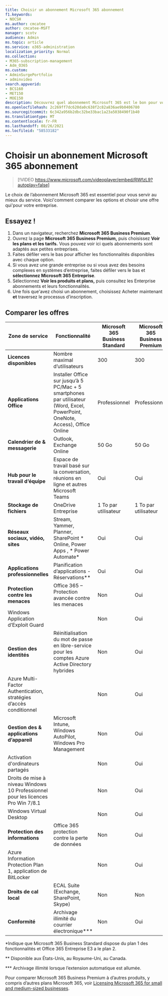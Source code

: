 ```yaml
---
title: Choisir un abonnement Microsoft 365 abonnement
f1.keywords:
- NOCSH
ms.author: cmcatee
author: cmcatee-MSFT
manager: scotv
audience: Admin
ms.topic: article
ms.service: o365-administration
localization_priority: Normal
ms.collection:
- M365-subscription-management
- Adm_O365
ms.custom:
- AdminSurgePortfolio
- adminvideo
search.appverid:
- BCS160
- MET150
- MOE150
description: Découvrez quel abonnement Microsoft 365 est le bon pour votre organisation.
ms.openlocfilehash: 2c269ff7dc620da0c638f2c82a836ae9b0406780
ms.sourcegitcommit: 6c342a956b2dbc32be33bac1a23a5038490f1b40
ms.translationtype: MT
ms.contentlocale: fr-FR
ms.lasthandoff: 08/26/2021
ms.locfileid: "58533182"
---
```

# <a name="choose-a-microsoft-365-subscription"></a>Choisir un abonnement Microsoft 365 abonnement

> [!VIDEO https://www.microsoft.com/videoplayer/embed/RWfzL9?autoplay=false]

Le choix de l’abonnement Microsoft 365 est essentiel pour vous servir au mieux du service. Voici&#39;comment comparer les options et choisir une offre qui&#39;pour votre entreprise.

## <a name="try-it"></a>Essayez !

1. Dans un navigateur, recherchez **Microsoft 365 Business Premium**.
2. Ouvrez la page **Microsoft 365 Business Premium,** puis choisissez **Voir les plans et les tarifs.** Vous pouvez voir ici quels abonnements sont adaptés aux petites entreprises.
3. Faites défiler vers le bas pour afficher les fonctionnalités disponibles avec chaque option.
4. Si vous avez une grande entreprise ou si vous avez des besoins complexes en systèmes d’entreprise, faites défiler vers le bas et **sélectionnez Microsoft 365 Entreprise**.
5. Sélectionnez **Voir les produits et plans,** puis consultez les Enterprise abonnements et leurs fonctionnalités.
6. Une fois que&#39;avez choisi un abonnement, choisissez Acheter maintenant  **et** traversez le processus d’inscription.

## <a name="compare-plans"></a>Comparer les offres

| Zone de service | Fonctionnalité | Microsoft 365 Business Standard | Microsoft 365 Business Premium | Office 365 Entreprise E3 |
| --- | --- | --- | --- | --- |
| **Licences disponibles** | Nombre maximal d’utilisateurs | 300 | 300 | Illimité |
| **Applications Office** | Installer Office sur jusqu’à 5 PC/Mac + 5 smartphones par utilisateur (Word, Excel, PowerPoint, OneNote, Access), Office Online | Professionnel | Professionnel | ProPlus |
| **Calendrier de &amp; messagerie** | Outlook, Exchange Online | 50 Go | 50 Go | 100 Go |
| **Hub pour le travail d’équipe** | Espace de travail basé sur la conversation, réunions en ligne et autres Microsoft Teams | Oui | Oui | Oui |
| **Stockage de fichiers** | OneDrive Entreprise | 1 To par utilisateur | 1 To par utilisateur | Illimité |
| **Réseaux sociaux, vidéo, sites** | Stream, Yammer, Planner, SharePoint \* Online, Power Apps , \* Power Automate\* | Oui | Oui | Oui |
| **Applications professionnelles** | Planification d’applications - Réservations\*\* | Oui | Oui | Oui |
| **Protection contre les menaces** | Office 365 – Protection avancée contre les menaces | Non | Oui | Non |
 | Windows Application d’Exploit Guard| | Non | Oui | Non |
| **Gestion des identités** | Réinitialisation du mot de passe en libre-service pour les comptes Azure Active Directory hybrides | Non | Oui | Non |
 | Azure Multi-Factor Authentication, stratégies d’accès conditionnel | | Non | Oui | Non |
| **Gestion des &amp; applications d’appareil** | Microsoft Intune, Windows AutoPilot, Windows Pro Management | Non | Oui | Non |
 | Activation d'ordinateurs partagés | | Non | Oui | Oui |
 | Droits de mise à niveau Windows 10 Professionnel pour les licences Pro Win 7/8.1 | | Non | Oui | Non |
 | Windows Virtual Desktop | | Non | Oui | Non |
| **Protection des informations** | Office 365 protection contre la perte de données | Non | Oui | Oui |
 | Azure Information Protection Plan 1, application de BitLocker | | Non | Oui | Non |
| **Droits de cal local** | ECAL Suite (Exchange, SharePoint, Skype) | Non | Non | Oui |
| **Conformité** | Archivage illimité du courrier électronique\*\*\* | Non | Oui | Oui |

\*Indique que Microsoft 365 Business Standard dispose du plan 1 des fonctionnalités et Office 365 Entreprise E3 a le plan 2.

\*\* Disponible aux États-Unis, au Royaume-Uni, au Canada.

\*\*\* Archivage illimité lorsque l’extension automatique est allumée.

Pour comparer Microsoft 365 Business Premium à d’autres produits, y compris d’autres plans Microsoft 365, voir [Licensing Microsoft 365 for small and medium-sized businesses](/office365/servicedescriptions/microsoft-365-service-descriptions/licensing-microsoft-365-in-smb).
